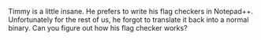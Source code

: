 Timmy is a little insane. He prefers to write his flag checkers in Notepad++. Unfortunately for the rest of us, he forgot to translate it back into a normal binary. Can you figure out how his flag checker works?
